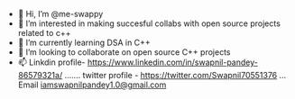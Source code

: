 - 👋 Hi, I’m @me-swappy
- 👀 I’m interested in making succesful collabs with open source projects related to c++
- 🌱 I’m currently learning DSA in C++
- 💞️ I’m looking to collaborate on open source C++ projects
- 📫 Linkdin profile- https://www.linkedin.com/in/swapnil-pandey-86579321a/  ....... twitter profile - https://twitter.com/Swapnil70551376 ... Email iamswapnilpandey1.0@gmail.com

<!---
me-swappy/me-swappy is a ✨ special ✨ repository because its `README.md` (this file) appears on your GitHub profile.
You can click the Preview link to take a look at your changes.
--->
